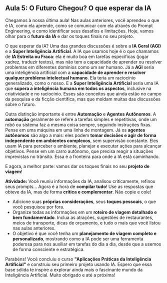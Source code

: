 ## Aula 5: O Futuro Chegou? O que esperar da IA

Chegamos à nossa última aula! Nas aulas anteriores, você aprendeu o que é IA, como ela aprende, como se comunicar com ela através do Prompt Engineering, e como identificar seus desafios e limitações. Hoje, vamos olhar para o **futuro da IA** e dar os toques finais no seu projeto.

O que esperar da IA? Uma das grandes discussões é sobre a **IA Geral (AGI)** e a **Super Inteligência Artificial**. A IA que usamos hoje é o que chamamos de **IA Estreita ou Fraca**: ela é muito boa em tarefas específicas (jogar xadrez, traduzir textos), mas não tem a capacidade de aprender ou resolver problemas em diferentes domínios como um ser humano. Já a **AGI** seria uma inteligência artificial com a **capacidade de aprender e resolver qualquer problema intelectual humano**. Ela teria um raciocínio generalizado, como o nosso. E a **Super Inteligência Artificial** seria uma IA que **supera a inteligência humana em todos os aspectos**, inclusive na criatividade e no raciocínio. Esses são conceitos que ainda estão no campo da pesquisa e da ficção científica, mas que moldam muitas das discussões sobre o futuro.

Outra distinção importante é entre **Automação** e **Agentes Autônomos**. A **automação** geralmente se refere a tarefas simples e repetitivas, onde um robô ou sistema faz a mesma coisa sempre, seguindo instruções fixas. Pense em uma máquina em uma linha de montagem. Já os **agentes autônomos** são algo a mais: eles podem **tomar decisões e agir de forma independente em ambientes complexos**, sem supervisão constante. Eles usam IA para perceber o ambiente, planejar e executar ações para alcançar objetivos. Pense em um carro autônomo, que precisa reagir a situações imprevistas no trânsito. Essa é a fronteira para onde a IA está caminhando.

E agora, a melhor parte: vamos dar os toques finais no seu **projeto de viagem**!

**Atividade:** Você reuniu informações da IA, analisou criticamente, refinou seus prompts... Agora é a hora de **compilar tudo**! Use as respostas que obteve da IA, mas de forma **crítica e complementar**. Não copie e cole!
*   Adicione suas **próprias considerações**, seus **toques pessoais**, o que você pesquisou por fora.
*   Organize todas as informações em um **roteiro de viagem detalhado e bem fundamentado**. Inclua as atrações, sugestões de restaurantes, meios de transporte, dicas de orçamento, e tudo o mais que você listou nas aulas anteriores.
*   O objetivo é que você tenha um **planejamento de viagem completo e personalizado**, mostrando como a IA pode ser uma ferramenta poderosa para nos auxiliar em tarefas do dia a dia, desde que a usemos de forma consciente e estratégica.

Parabéns! Você concluiu o curso **"Aplicações Práticas da Inteligência Artificial"** e construiu seu primeiro projeto usando IA. Espero que essa base sólida te inspire a explorar ainda mais o fascinante mundo da Inteligência Artificial. Muito obrigado e até a próxima!